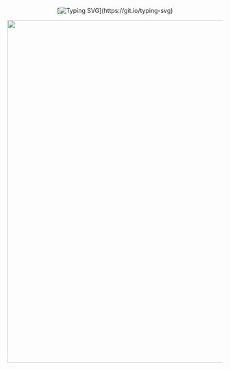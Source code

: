 <div align="center">

  <!-- dynamic typing effect 动态打字效果 -->
  
  [![Typing SVG](https://readme-typing-svg.demolab.com?font=Fira+Code&weight=700&size=22&pause=1000&color=391E8C&width=700&lines=Wisdom+in+the+mind+is+better+than+money+in+the+hand.)](https://git.io/typing-svg)

  <img width="800" src="https://github-readme-activity-graph.vercel.app/graph?username=sreok&theme=github-compact&hide_border=true&area=true" />
</div>
